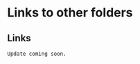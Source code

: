 <!DOCTYPE html>
<html>
<head>
</head>
<body>
	<h1>Links to other folders</h1>
	<h2>Links</h2>

	Update coming soon.
</body>
</html>
